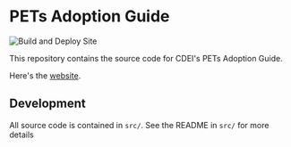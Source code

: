 # PETs Adoption Guide

![Build and Deploy Site](https://github.com/dbckz/csc-sandbox/workflows/Build%20and%20Deploy%20Site/badge.svg)

This repository contains the source code for CDEI's PETs Adoption Guide.

Here's the [website][site].

## Development

All source code is contained in `src/`. See the README in `src/` for more details

[site]: https://dbckz.github.io/csc-sandbox/
